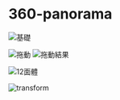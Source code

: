 360-panorama
============

![基礎](othree.github.io/360-panorama/doc/images/1.basic.png)

![拖動](othree.github.io/360-panorama/doc/images/2.drag.png)
![拖動結果](othree.github.io/360-panorama/doc/images/3.drag-result.png)

![12面體](othree.github.io/360-panorama/doc/images/500px-POV-Ray-Dodecahedron.svg.png)

![transform](othree.github.io/360-panorama/doc/images/4.transform.png)

